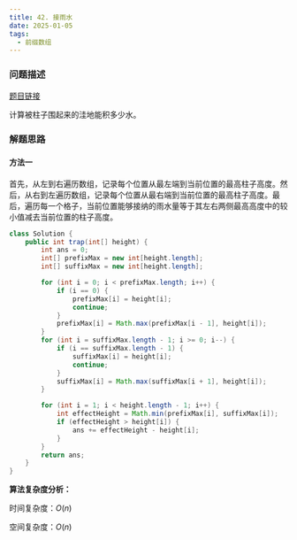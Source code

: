 ```yaml
---
title: 42. 接雨水
date: 2025-01-05
tags:
  - 前缀数组
---
```


### 问题描述

[题目链接](https://leetcode.cn/problems/trapping-rain-water/description/)

计算被柱子围起来的洼地能积多少水。

### 解题思路

#### 方法一

首先，从左到右遍历数组，记录每个位置从最左端到当前位置的最高柱子高度。然后，从右到左遍历数组，记录每个位置从最右端到当前位置的最高柱子高度。最后，遍历每一个格子，当前位置能够接纳的雨水量等于其左右两侧最高高度中的较小值减去当前位置的柱子高度。

```java
class Solution {
    public int trap(int[] height) {
        int ans = 0;
        int[] prefixMax = new int[height.length];
        int[] suffixMax = new int[height.length];

        for (int i = 0; i < prefixMax.length; i++) {
            if (i == 0) {
                prefixMax[i] = height[i];
                continue;
            }
            prefixMax[i] = Math.max(prefixMax[i - 1], height[i]);
        }
        for (int i = suffixMax.length - 1; i >= 0; i--) {
            if (i == suffixMax.length - 1) {
                suffixMax[i] = height[i];
                continue;
            }
            suffixMax[i] = Math.max(suffixMax[i + 1], height[i]);
        }

        for (int i = 1; i < height.length - 1; i++) {
            int effectHeight = Math.min(prefixMax[i], suffixMax[i]);
            if (effectHeight > height[i]) {
                ans += effectHeight - height[i];
            }
        }
        return ans;
    }
}
```

**算法复杂度分析：**

时间复杂度：$O(n)$

空间复杂度：$O(n)$
